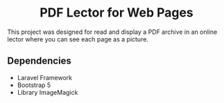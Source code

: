 <h1 align="center">
  PDF Lector for Web Pages
</h1>

This project was designed for read and display a PDF archive in an online lector where 
you can see each page as a picture. 

## Dependencies

- Laravel Framework
- Bootstrap 5
- Library ImageMagick
